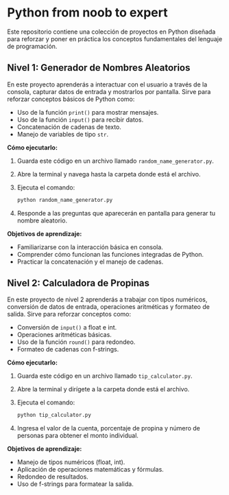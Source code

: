 # Python from noob to expert

Este repositorio contiene  una colección de proyectos en Python diseñada para reforzar y poner en práctica los conceptos fundamentales del lenguaje de programación.

## Nivel 1: Generador de Nombres Aleatorios

En este proyecto aprenderás a interactuar con el usuario a través de la consola, capturar datos de entrada y mostrarlos por pantalla. Sirve para reforzar conceptos básicos de Python como:

* Uso de la función `print()` para mostrar mensajes.
* Uso de la función `input()` para recibir datos.
* Concatenación de cadenas de texto.
* Manejo de variables de tipo `str`.

**Cómo ejecutarlo:**

1. Guarda este código en un archivo llamado `random_name_generator.py`.
2. Abre la terminal y navega hasta la carpeta donde está el archivo.
3. Ejecuta el comando:

   ```bash
   python random_name_generator.py
   ```
4. Responde a las preguntas que aparecerán en pantalla para generar tu nombre aleatorio.

**Objetivos de aprendizaje:**

* Familiarizarse con la interacción básica en consola.
* Comprender cómo funcionan las funciones integradas de Python.
* Practicar la concatenación y el manejo de cadenas.

## Nivel 2: Calculadora de Propinas

En este proyecto de nivel 2 aprenderás a trabajar con tipos numéricos, conversión de datos de entrada, operaciones aritméticas y formateo de salida. Sirve para reforzar conceptos como:

* Conversión de `input()` a float e int.
* Operaciones aritméticas básicas.
* Uso de la función `round()` para redondeo.
* Formateo de cadenas con f-strings.

**Cómo ejecutarlo:**

1. Guarda este código en un archivo llamado `tip_calculator.py`.
2. Abre la terminal y dirígete a la carpeta donde está el archivo.
3. Ejecuta el comando:

   ```bash
   python tip_calculator.py
   ```

4. Ingresa el valor de la cuenta, porcentaje de propina y número de personas para obtener el monto individual.

**Objetivos de aprendizaje:**

* Manejo de tipos numéricos (float, int).
* Aplicación de operaciones matemáticas y fórmulas.
* Redondeo de resultados.
* Uso de f-strings para formatear la salida.
